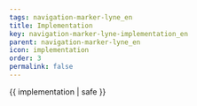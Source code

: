 ```yaml
---
tags: navigation-marker-lyne_en
title: Implementation
key: navigation-marker-lyne-implementation_en
parent: navigation-marker-lyne_en
icon: implementation
order: 3
permalink: false  
---
```

 {{ implementation | safe }}


